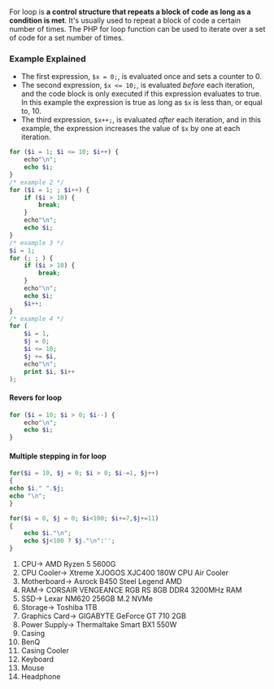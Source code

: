 For loop is **a control structure that repeats a block of code as long as a condition is met**. It's usually used to repeat a block of code a certain number of times. The PHP for loop function can be used to iterate over a set of code for a set number of times.
### Example Explained
* The first expression, `$x = 0;`, is evaluated once and sets a counter to 0.
* The second expression, `$x <= 10;`, is evaluated _before_ each iteration, and the code block is only executed if this expression evaluates to true. In this example the expression is true as long as `$x` is less than, or equal to, 10.
* The third expression, `$x++;`, is evaluated _after_ each iteration, and in this example, the expression increases the value of `$x` by one at each iteration.
```php
for ($i = 1; $i <= 10; $i++) {
	echo"\n";
    echo $i;
}
/* example 2 */
for ($i = 1; ; $i++) {
	if ($i > 10) {
		break;
	}
	echo"\n";
	echo $i;
}
/* example 3 */
$i = 1;
for (; ; ) {
	if ($i > 10) {
		break;
	}
	echo"\n";
	echo $i;
	$i++;
}
/* example 4 */
for (
	$i = 1, 
	$j = 0; 
	$i <= 10; 
	$j += $i, 
	echo"\n";
	print $i, $i++
);
```

#### Revers for loop
```php
for ($i = 10; $i > 0; $i--) {
	echo"\n";
    echo $i;
}
```
#### Multiple stepping in for loop
```php
for($i = 10, $j = 0; $i > 0; $i-=1, $j++)
{
echo $i." ".$j;
echo "\n";
}

for($i = 0, $j = 0; $i<100; $i+=7,$j+=11)
{
	echo $i."\n";
	echo $j<100 ? $j."\n":'';
}
```


1. CPU->   AMD Ryzen 5 5600G
2. CPU Cooler->   Xtreme XJOGOS XJC400 180W CPU Air Cooler
3. Motherboard->   Asrock B450 Steel Legend AMD
4. RAM->   CORSAIR VENGEANCE RGB RS 8GB DDR4 3200MHz RAM
5. SSD->   Lexar NM620 256GB M.2 NVMe 
6. Storage->   Toshiba  1TB
7. Graphics Card->   GIGABYTE GeForce GT 710 2GB
8. Power Supply->   Thermaltake Smart BX1 550W
9. Casing
10. BenQ
11. Casing Cooler
12. Keyboard
13. Mouse
14. Headphone


